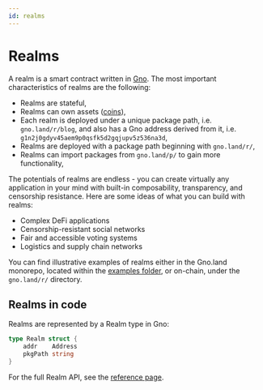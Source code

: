 ```yaml
---
id: realms
---
```


# Realms

A realm is a smart contract written in [Gno](./gno-language.md). The most important characteristics of realms are the following:
- Realms are stateful,
- Realms can own assets ([coins](./standard-library/coin.md)),
- Each realm is deployed under a unique package path, i.e. `gno.land/r/blog`, and also has a Gno
address derived from it, i.e. `g1n2j0gdyv45aem9p0qsfk5d2gqjupv5z536na3d`,
- Realms are deployed with a package path beginning with `gno.land/r/`,
- Realms can import packages from `gno.land/p/` to gain more functionality,

The potentials of realms are endless - you can create virtually any
application in your mind with built-in composability,
transparency, and censorship resistance. Here are some ideas of what you can build with realms:
- Complex DeFi applications
- Censorship-resistant social networks
- Fair and accessible voting systems
- Logistics and supply chain networks

You can find illustrative examples of realms either in the Gno.land monorepo, 
located within the [examples folder](https://github.com/gnolang/gno/tree/master/examples), or on-chain, under the `gno.land/r/` directory.

## Realms in code

Realms are represented by a Realm type in Gno:
```go
type Realm struct {
    addr    Address
    pkgPath string
}
```
For the full Realm API, see the [reference page](../reference/standard-library/std/realm.md).





